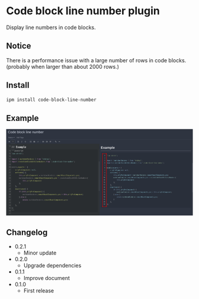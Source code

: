 # Code block line number plugin

Display line numbers in code blocks.

## Notice

There is a performance issue with a large number of rows in code blocks. (probably when larger than about 2000 rows.)

## Install

```sh
ipm install code-block-line-number
```

## Example

![Example](https://github.com/q1701/inkdrop-code-block-line-number/raw/master/docs/images/example.png)

## Changelog

- 0.2.1
  - Minor update
- 0.2.0
  - Upgrade dependencies
- 0.1.1
  - Improve document
- 0.1.0
  - First release
